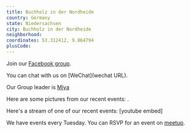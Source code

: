 ```yaml
---
title: Buchholz in der Nordheide
country: Germany
state: Niedersachsen
city: Buchholz in der Nordheide
neighborhood: 
coordinates: 53.312412, 9.864794
plusCode:
---
```

Join our [Facebook group](https://www.facebook.com/groups/455966358240435/).

You can chat with us on [WeChat](wechat URL).

Our Group leader is [Miya](freecodecamp.org/miya)

Here are some pictures from our recent events:
![]().

Here's a stream of one of our recent events:
[youtube embed]

We have events every Tuesday. You can RSVP for an event on [meetup](meetupurl).
